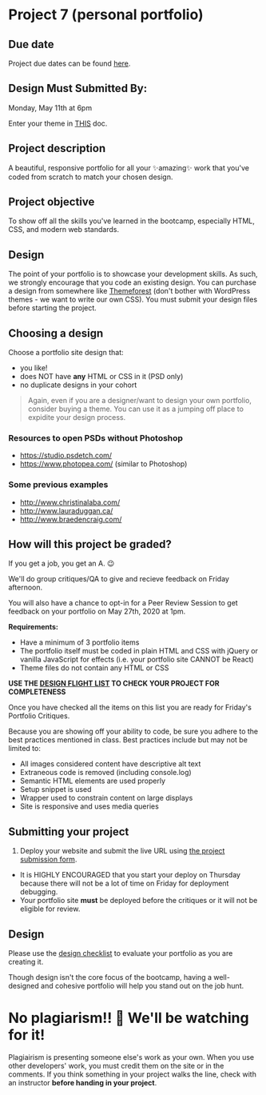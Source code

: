 # Project 7 (personal portfolio)

## Due date

Project due dates can be found [here](https://github.com/HackerYou/bootcamp-notes/blob/master/stuff-you-need-to-know/important-dates.md).

## Design Must Submitted By:

Monday, May 11th at 6pm

Enter your theme in [THIS](https://docs.google.com/spreadsheets/d/1jAUonW2B0KRQIFoJ_x8RIMPUBK41Hs3e68Q1HScfmlg/edit#gid=662615774) doc. 


## Project description

A beautiful, responsive portfolio for all your ✨amazing✨ work that you've coded from scratch to match your chosen design.

## Project objective

To show off all the skills you've learned in the bootcamp, especially HTML, CSS, and modern web standards.

## Design

The point of your portfolio is to showcase your development skills. As such, we strongly encourage that you code an existing design. You can purchase a design from somewhere like [Themeforest](http://1.envato.market/hackeryou) (don't bother with WordPress themes - we want to write our own CSS). You must submit your design files before starting the project.
<!-- 
You may not update an existing portfolio, you must start from scratch. -->

## Choosing a design

Choose a portfolio site design that:

-   you like!
-   does NOT have **any** HTML or CSS in it (PSD only)
-   no duplicate designs in your cohort 
<!-- -   no recent grad has used (check the [past portfolio themes doc](https://docs.google.com/spreadsheets/d/1ZQqQnn-gSbyRlk_Au_MRoRsttsgy4BRdRnldnoclt6I/edit#gid=0)) -->

> Again, even if you are a designer/want to design your own portfolio, consider buying a theme. You can use it as a jumping off place to expidite your design process.

### Resources to open PSDs without Photoshop

-   https://studio.psdetch.com/
-   https://www.photopea.com/ (similar to Photoshop)

### Some previous examples

-   <http://www.christinalaba.com/>
-   <http://www.lauraduggan.ca/>
-   <http://www.braedencraig.com/>

## How will this project be graded?

If you get a job, you get an A. 😉

We'll do group critiques/QA to give and recieve feedback on Friday afternoon.

You will also have a chance to opt-in for a Peer Review Session to get feedback on your portfolio on May 27th, 2020 at 1pm.

**Requirements:**

-   Have a minimum of 3 portfolio items
-   The portfolio itself must be coded in plain HTML and CSS with jQuery or vanilla JavaScript for effects (i.e. your portfolio site CANNOT be React)
-   Theme files do not contain any HTML or CSS


**USE THE [DESIGN FLIGHT LIST](https://github.com/HackerYou/bootcamp-notes/blob/master/stuff-you-need-to-know/Juno-Design-flight-list.pdf) TO CHECK YOUR PROJECT FOR COMPLETENESS**

Once you have checked all the items on this list you are ready for Friday's Portfolio Critiques.

Because you are showing off your ability to code, be sure you adhere to the best practices mentioned in class. Best practices include but may not be limited to:

-   All images considered content have descriptive alt text
-   Extraneous code is removed (including console.log)
-   Semantic HTML elements are used properly
-   Setup snippet is used
-   Wrapper used to constrain content on large displays
-   Site is responsive and uses media queries

## Submitting your project

1. Deploy your website and submit the live URL using [the project submission form](https://docs.google.com/forms/d/1ld09hsgj2WEpCEjNwg8ezA-wOlsFKeuBleYHlOPDUW0/edit).

-   It is HIGHLY ENCOURAGED that you start your deploy on Thursday because  there will not be a lot of time on Friday for deployment debugging.
-   Your portfolio site **must** be deployed before the critiques or it will not be eligible for review.


## Design

Please use the [design checklist](https://github.com/HackerYou/bootcamp-notes/blob/master/stuff-you-need-to-know/design-checklist.pdf) to evaluate your portfolio as you are creating it. 

Though design isn't the core focus of the bootcamp, having a well-designed and cohesive portfolio will help you stand out on the job hunt.

<!-- Whether you need advice on colour schemes, fonts, layout or a wider professional opinion, manage your time so that you can take advantage of instructor and peer feedback on design during project work time. 🎨 -->

# No plagiarism!! 👀 We'll be watching for it!

Plagiairism is presenting someone else's work as your own. When you use other developers' work, you must credit them on the site or in the comments. If you think something in your project walks the line, check with an instructor **before handing in your project**.

